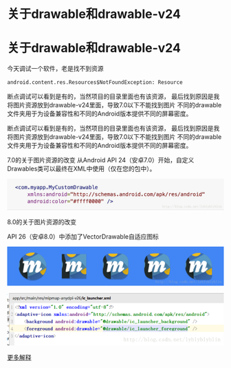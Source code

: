 # 关于drawable和drawable-v24


# 关于drawable和drawable-v24

今天调试一个软件，老是找不到资源

```xml
android.content.res.Resources$NotFoundException: Resource
```


断点调试可以看到是有的，当然项目的目录里面也有该资源，
最后找到原因是我将图片资源放到drawable-v24里面，导致7.0以下不能找到图片
不同的drawable文件夹用于为设备兼容性和不同的Android版本提供不同的屏幕密度。

断点调试可以看到是有的，当然项目的目录里面也有该资源，
最后找到原因是我将图片资源放到drawable-v24里面，导致7.0以下不能找到图片
不同的drawable文件夹用于为设备兼容性和不同的Android版本提供不同的屏幕密度。

7.0的关于图片资源的改变
从Android API 24（安卓7.0）开始，自定义Drawables类可以最终在XML中使用（仅在您的包中）。

![1](./1.png)

8.0的关于图片资源的改变

API 26（安卓8.0）中添加了VectorDrawable自适应图标

![2](./2.png)

![3](./3.png)

[更多解释](https://developer.android.com/guide/practices/ui_guidelines/icon_design_adaptive.html)
